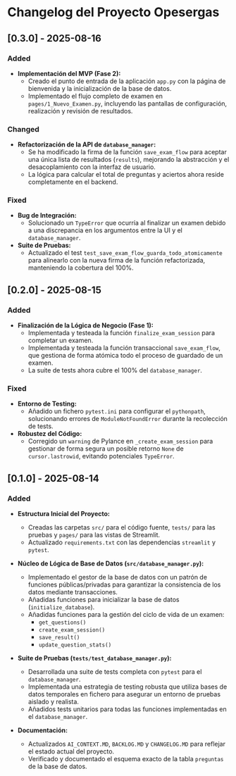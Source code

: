 # Changelog del Proyecto Opesergas

## [0.3.0] - 2025-08-16

### Added

*   **Implementación del MVP (Fase 2):**
    *   Creado el punto de entrada de la aplicación `app.py` con la página de bienvenida y la inicialización de la base de datos.
    *   Implementado el flujo completo de examen en `pages/1_Nuevo_Examen.py`, incluyendo las pantallas de configuración, realización y revisión de resultados.

### Changed

*   **Refactorización de la API de `database_manager`:**
    *   Se ha modificado la firma de la función `save_exam_flow` para aceptar una única lista de resultados (`results`), mejorando la abstracción y el desacoplamiento con la interfaz de usuario.
    *   La lógica para calcular el total de preguntas y aciertos ahora reside completamente en el backend.

### Fixed

*   **Bug de Integración:**
    *   Solucionado un `TypeError` que ocurría al finalizar un examen debido a una discrepancia en los argumentos entre la UI y el `database_manager`.
*   **Suite de Pruebas:**
    *   Actualizado el test `test_save_exam_flow_guarda_todo_atomicamente` para alinearlo con la nueva firma de la función refactorizada, manteniendo la cobertura del 100%.

## [0.2.0] - 2025-08-15

### Added

*   **Finalización de la Lógica de Negocio (Fase 1):**
    *   Implementada y testeada la función `finalize_exam_session` para completar un examen.
    *   Implementada y testeada la función transaccional `save_exam_flow`, que gestiona de forma atómica todo el proceso de guardado de un examen.
    *   La suite de tests ahora cubre el 100% del `database_manager`.

### Fixed

*   **Entorno de Testing:**
    *   Añadido un fichero `pytest.ini` para configurar el `pythonpath`, solucionando errores de `ModuleNotFoundError` durante la recolección de tests.
*   **Robustez del Código:**
    *   Corregido un `warning` de Pylance en `_create_exam_session` para gestionar de forma segura un posible retorno `None` de `cursor.lastrowid`, evitando potenciales `TypeError`.

## [0.1.0] - 2025-08-14

### Added

* **Estructura Inicial del Proyecto:**
  * Creadas las carpetas `src/` para el código fuente, `tests/` para las pruebas y `pages/` para las vistas de Streamlit.
  * Actualizado `requirements.txt` con las dependencias `streamlit` y `pytest`.

* **Núcleo de Lógica de Base de Datos (`src/database_manager.py`):**
  * Implementado el gestor de la base de datos con un patrón de funciones públicas/privadas para garantizar la consistencia de los datos mediante transacciones.
  * Añadidas funciones para inicializar la base de datos (`initialize_database`).
  * Añadidas funciones para la gestión del ciclo de vida de un examen:
    * `get_questions()`
    * `create_exam_session()`
    * `save_result()`
    * `update_question_stats()`

* **Suite de Pruebas (`tests/test_database_manager.py`):**
  * Desarrollada una suite de tests completa con `pytest` para el `database_manager`.
  * Implementada una estrategia de testing robusta que utiliza bases de datos temporales en fichero para asegurar un entorno de pruebas aislado y realista.
  * Añadidos tests unitarios para todas las funciones implementadas en el `database_manager`.

* **Documentación:**
  * Actualizados `AI_CONTEXT.MD`, `BACKLOG.MD` y `CHANGELOG.MD` para reflejar el estado actual del proyecto.
  * Verificado y documentado el esquema exacto de la tabla `preguntas` de la base de datos.